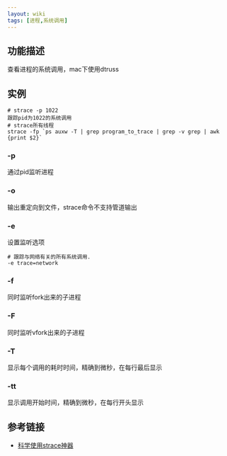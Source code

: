 ```yaml
---
layout: wiki
tags: [进程,系统调用]
---
```


## 功能描述

查看进程的系统调用，mac下使用dtruss

## 实例

```shell
# strace -p 1022
跟踪pid为1022的系统调用
# strace所有线程
strace -fp `ps auxw -T | grep program_to_trace | grep -v grep | awk {print $2}`
```

### -p

通过pid监听进程

### -o

输出重定向到文件，strace命令不支持管道输出

### -e

设置监听选项

```shell
# 跟踪与网络有关的所有系统调用.
-e trace=network
```

### -f

同时监听fork出来的子进程

### -F

同时监听vfork出来的子进程

### -T

显示每个调用的耗时时间，精确到微秒，在每行最后显示

### -tt

显示调用开始时间，精确到微秒，在每行开头显示


## 参考链接

* [科学使用strace神器](https://www.cnblogs.com/sunsky303/p/6531943.html)